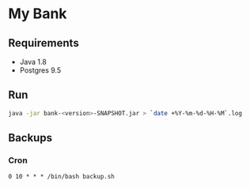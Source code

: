 # My Bank

## Requirements
- Java 1.8
- Postgres 9.5

## Run

```bash
java -jar bank-<version>-SNAPSHOT.jar > `date +%Y-%m-%d-%H-%M`.log
```

## Backups

### Cron

```cron
0 10 * * * /bin/bash backup.sh
```
